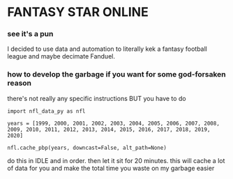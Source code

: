 # FANTASY STAR ONLINE

### see it's a pun

I decided to use data and automation to literally kek a fantasy football league and maybe decimate Fanduel.

### how to develop the garbage if you want for some god-forsaken reason

there's not really any specific instructions BUT you have to do

`import nfl_data_py as nfl`

`years = [1999, 2000, 2001, 2002, 2003, 2004, 2005, 2006, 2007, 2008, 2009, 2010, 2011, 2012, 2013, 2014, 2015,
	            2016, 2017, 2018, 2019, 2020]`

`nfl.cache_pbp(years, downcast=False, alt_path=None)`

do this in IDLE and in order. then let it sit for 20 minutes. this will cache a lot of data for you and make the total time you waste on my garbage easier